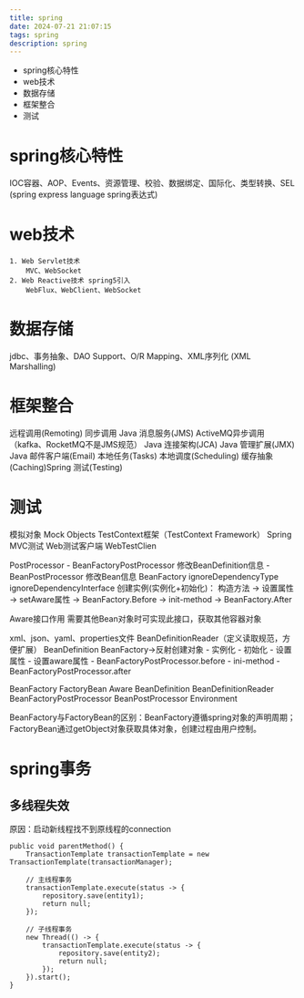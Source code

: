 ```yaml
---
title: spring
date: 2024-07-21 21:07:15
tags: spring
description: spring
---
```


- spring核心特性
- web技术
- 数据存储
- 框架整合
- 测试


# spring核心特性
IOC容器、AOP、Events、资源管理、校验、数据绑定、国际化、类型转换、SEL (spring express language spring表达式)
# web技术
    1. Web Servlet技术
        MVC、WebSocket
    2. Web Reactive技术 spring5引入
        WebFlux、WebClient、WebSocket
# 数据存储
jdbc、事务抽象、DAO Support、O/R Mapping、XML序列化 (XML Marshalling)
# 框架整合
远程调用(Remoting) 同步调用
Java 消息服务(JMS) ActiveMQ异步调用（kafka、RocketMQ不是JMS规范）
Java 连接架构(JCA)
Java 管理扩展(JMX)
Java 邮件客户端(Email)
本地任务(Tasks) 
本地调度(Scheduling)
缓存抽象(Caching)Spring 
测试(Testing)
# 测试
模拟对象 Mock Objects
TestContext框架（TestContext Framework）
Spring MVC测试
Web测试客户端 WebTestClien




PostProcessor
    - BeanFactoryPostProcessor 修改BeanDefinition信息
    - BeanPostProcessor 修改Bean信息
BeanFactory
    ignoreDependencyType
    ignoreDependencyInterface
创建实例(实例化+初始化)：
构造方法 -> 设置属性 -> setAware属性 -> BeanFactory.Before -> init-method -> BeanFactory.After

Aware接口作用
需要其他Bean对象时可实现此接口，获取其他容器对象

xml、json、yaml、properties文件 
BeanDefinitionReader（定义读取规范，方便扩展）
BeanDefinition
BeanFactory->反射创建对象
    - 实例化
    - 初始化
        - 设置属性
        - 设置aware属性
        - BeanFactoryPostProcessor.before
        - ini-method
        - BeanFactoryPostProcessor.after



BeanFactory
FactoryBean
Aware
BeanDefinition
BeanDefinitionReader
BeanFactoryPostProcessor
BeanPostProcessor
Environment

BeanFactory与FactoryBean的区别：BeanFactory遵循spring对象的声明周期；FactoryBean通过getObject对象获取具体对象，创建过程由用户控制。


# spring事务
## 多线程失效
原因：启动新线程找不到原线程的connection
```
public void parentMethod() {
    TransactionTemplate transactionTemplate = new TransactionTemplate(transactionManager);
    
    // 主线程事务
    transactionTemplate.execute(status -> {
        repository.save(entity1);
        return null;
    });
    
    // 子线程事务
    new Thread(() -> {
        transactionTemplate.execute(status -> {
            repository.save(entity2);
            return null;
        });
    }).start();
}
```